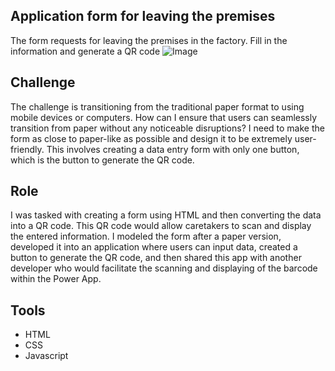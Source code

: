 ## Application form for leaving the premises
The form requests for leaving the premises in the factory. Fill in the information and generate a QR code
![Image](https://github.com/user-attachments/assets/e4a2f02f-217b-4d4c-94a0-b4e8ec3f91f4)

## Challenge
The challenge is transitioning from the traditional paper format to using mobile devices or computers. How can I ensure that users can seamlessly transition from paper without any noticeable disruptions? I need to make the form as close to paper-like as possible and design it to be extremely user-friendly. This involves creating a data entry form with only one button, which is the button to generate the QR code.

## Role
I was tasked with creating a form using HTML and then converting the data into a QR code. This QR code would allow caretakers to scan and display the entered information. I modeled the form after a paper version, developed it into an application where users can input data, created a button to generate the QR code, and then shared this app with another developer who would facilitate the scanning and displaying of the barcode within the Power App.

## Tools
- HTML
- CSS
- Javascript

